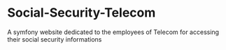 # Social-Security-Telecom
A symfony website dedicated to the employees of Telecom for accessing their social security informations
